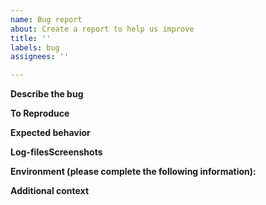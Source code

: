 ```yaml
---
name: Bug report
about: Create a report to help us improve
title: ''
labels: bug
assignees: ''

---
```


**Describe the bug**
<!-- 
  Add a clear and concise description of what the bug is. 
-->

**To Reproduce**
<!-- 
Add steps to reproduce the behavior, e.g.
1. Go to '...'
2. Click on '....'
3. Scroll down to '....'
4. See error
-->

**Expected behavior**
<!-- 
  Add a clear and concise description of what you expected to happen. 
-->

**Log-filesScreenshots**
<!-- 
 If applicable, add screenshots to help explain your problem. 
-->

**Environment (please complete the following information):**
<!--
 - OS (distro+version): [e.g. Ubuntu 20.04]
 - FPC Version (tag or commit-id) [e.g. 'concept-release']
-->

**Additional context**
<!--
  Add any other context about the problem here.
-->
